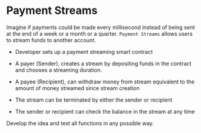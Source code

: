 # Payment Streams

Imagine if payments could be made every millisecond instead of being sent at the end of a week or a month or a quarter. `Payment Streams` allows users to stream funds to another account. 

- Developer sets up a payment streaming smart contract

- A payer (Sender), creates a stream by depositing funds in the contract and chooses a streaming duration.

- A payee (Recipient), can withdraw money from stream equivalent to the amount of money streamed since stream creation

- The stream can be terminated by either the sender or recipient

- The sender or recipient can check the balance in the stream at any time

Develop the idea and test all functions in any possible way.
